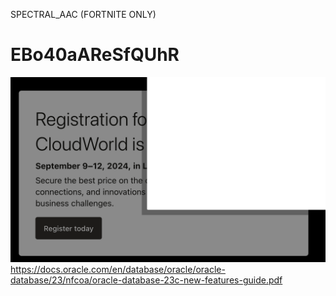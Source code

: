 SPECTRAL_AAC (FORTNITE ONLY)
# EBo40aAReSfQUhR
![alt text](image.png)
https://docs.oracle.com/en/database/oracle/oracle-database/23/nfcoa/oracle-database-23c-new-features-guide.pdf